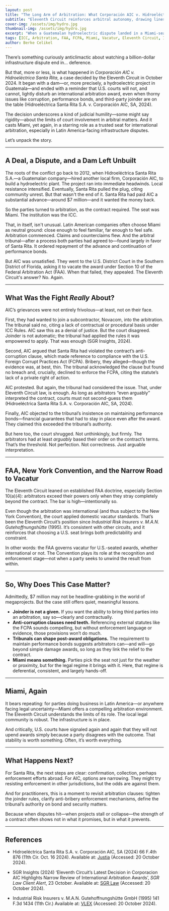 ```yaml
---
layout: post
title: "The Long Arm of Arbitration: What Corporación AIC v. Hidroeléctrica Santa Rita Tells Us About U.S. Deference, FCPA Friction, and Why Miami Matters in International Arbitration"
subtitle: "Eleventh Circuit reinforces arbitral autonomy, drawing lines around judicial review of international awards"
cover-img: /assets/img/hydro.jpg
thumbnail-img: /assets/img/hydro.jpg
excerpt: "When a Guatemalan hydroelectric dispute landed in a Miami-seated ICC arbitration, U.S. courts stood firm on deferential review. The Eleventh Circuit’s October 2024 decision offers lessons on bonds, bribery, and the quiet power of place."
tags: [ICC, Arbitration, FAA, FCPA, Miami, Vacatur, Eleventh Circuit, Infrastructure]
author: Berke Celikel
---
```


There’s something curiously anticlimactic about watching a billion-dollar infrastructure dispute end in… deference.

But that, more or less, is what happened in *Corporación AIC v. Hidroeléctrica Santa Rita*, a case decided by the Eleventh Circuit in October 2024. It began with a dam—or, more precisely, a hydroelectric project in Guatemala—and ended with a reminder that U.S. courts will not, and cannot, lightly disturb an international arbitration award, even when thorny issues like corruption, performance bonds, and third-party joinder are on the table (Hidroeléctrica Santa Rita S.A. v. Corporación AIC, SA, 2024).

The decision underscores a kind of judicial humility—some might say rigidity—about the limits of court involvement in arbitral matters. And it casts Miami, yet again, in a starring role as a trusted seat for international arbitration, especially in Latin America-facing infrastructure disputes.

Let’s unpack the story.

---

## A Deal, a Dispute, and a Dam Left Unbuilt

The roots of the conflict go back to 2012, when Hidroeléctrica Santa Rita S.A.—a Guatemalan company—hired another local firm, Corporación AIC, to build a hydroelectric plant. The project ran into immediate headwinds. Local resistance intensified. Eventually, Santa Rita pulled the plug, citing community unrest. But that wasn't the end of it. Santa Rita had paid AIC a substantial advance—around $7 million—and it wanted the money back.

So the parties turned to arbitration, as the contract required. The seat was Miami. The institution was the ICC.

That, in itself, isn't unusual. Latin American companies often choose Miami as neutral ground: close enough to feel familiar, far enough to feel safe. Arbitration commenced. Claims and counterclaims flew. And the arbitral tribunal—after a process both parties had agreed to—found largely in favor of Santa Rita. It ordered repayment of the advance and continuation of performance bonds.

But AIC was unsatisfied. They went to the U.S. District Court in the Southern District of Florida, asking it to vacate the award under Section 10 of the Federal Arbitration Act (FAA). When that failed, they appealed. The Eleventh Circuit's answer? No. Again.

---

## What Was the Fight *Really* About?

AIC’s grievances were not entirely frivolous—at least, not on their face.

First, they had wanted to join a subcontractor, Novacom, into the arbitration. The tribunal said no, citing a lack of contractual or procedural basis under ICC Rules. AIC saw this as a denial of justice. But the court disagreed. Joinder is not automatic; the tribunal had applied the rules it was empowered to apply. That was enough (SGR Insights, 2024).

Second, AIC argued that Santa Rita had violated the contract’s anti-corruption clause, which made reference to compliance with the U.S. Foreign Corrupt Practices Act (FCPA). Bribery, they alleged—though the evidence was, at best, thin. The tribunal acknowledged the clause but found no breach and, crucially, declined to enforce the FCPA, citing the statute’s lack of a private right of action.

AIC protested. But again, the tribunal had considered the issue. That, under Eleventh Circuit law, is enough. As long as arbitrators “even arguably” interpreted the contract, courts must not second-guess them (Hidroeléctrica Santa Rita S.A. v. Corporación AIC, SA, 2024).

Finally, AIC objected to the tribunal’s insistence on maintaining performance bonds—financial guarantees that had to stay in place even after the award. They claimed this exceeded the tribunal’s authority.

But here too, the court shrugged. Not unthinkingly, but firmly. The arbitrators had at least *arguably* based their order on the contract’s terms. That’s the threshold. Not perfection. Not correctness. Just arguable interpretation.

---

## FAA, New York Convention, and the Narrow Road to Vacatur

The Eleventh Circuit leaned on established FAA doctrine, especially Section 10(a)(4): arbitrators exceed their powers only when they stray completely beyond the contract. The bar is high—intentionally so.

Even though the arbitration was international (and thus subject to the New York Convention), the court applied domestic vacatur standards. That’s been the Eleventh Circuit’s position since *Industrial Risk Insurers v. M.A.N. Gutehoffnungshütte* (1995). It’s consistent with other circuits, and it reinforces that choosing a U.S. seat brings both predictability and constraint.

In other words: the FAA governs vacatur for U.S.-seated awards, whether international or not. The Convention plays its role at the recognition and enforcement stage—not when a party seeks to unwind the result from within.

---

## So, Why Does This Case Matter?

Admittedly, $7 million may not be headline-grabbing in the world of megaprojects. But the case still offers quiet, meaningful lessons.

- **Joinder is not a given.** If you want the ability to bring third parties into an arbitration, say so—clearly and contractually.
- **Anti-corruption clauses need teeth.** Referencing external statutes like the FCPA sounds compelling, but without enforcement language or evidence, those provisions won’t do much.
- **Tribunals can shape post-award obligations.** The requirement to maintain performance bonds suggests arbitrators can—and will—go beyond simple damage awards, so long as they link the relief to the contract.
- **Miami means something.** Parties pick the seat not just for the weather or proximity, but for the legal regime it brings with it. Here, that regime is deferential, consistent, and largely hands-off.

---

## Miami, Again

It bears repeating: for parties doing business in Latin America—or anywhere facing legal uncertainty—Miami offers a compelling arbitration environment. The Eleventh Circuit understands the limits of its role. The local legal community is robust. The infrastructure is in place.

And critically, U.S. courts have signaled again and again that they will not upend awards simply because a party disagrees with the outcome. That stability is worth something. Often, it’s worth everything.

---

## What Happens Next?

For Santa Rita, the next steps are clear: confirmation, collection, perhaps enforcement efforts abroad. For AIC, options are narrowing. They might try resisting enforcement in other jurisdictions, but the odds are against them.

And for practitioners, this is a moment to revisit arbitration clauses: tighten the joinder rules, clarify anti-bribery enforcement mechanisms, define the tribunal’s authority on bond and security matters.

Because when disputes hit—when projects stall or collapse—the strength of a contract often shows not in what it promises, but in what it prevents.

---

## References

- Hidroeléctrica Santa Rita S.A. v. Corporación AIC, SA (2024) 66 F.4th 876 (11th Cir. Oct. 16 2024). Available at: [Justia](https://law.justia.com/cases/federal/appellate-courts/ca11/23-12519/23-12519-2024-10-16.html) (Accessed: 20 October 2024).

- SGR Insights (2024) ‘Eleventh Circuit’s Latest Decision in Corporacion AIC Highlights Narrow Review of International Arbitration Awards’, *SGR Law Client Alert*, 23 October. Available at: [SGR Law](https://www.sgrlaw.com/client-alerts/hidroelectrica-eleventh-circuit-case/) (Accessed: 20 October 2024).

- Industrial Risk Insurers v. M.A.N. Gutehoffnungshütte GmbH (1995) 141 F.3d 1434 (11th Cir.) Available at: [VLEX](https://case-law.vlex.com/vid/industrial-risk-insurers-v-893805180) (Accessed: 20 October 2024).

